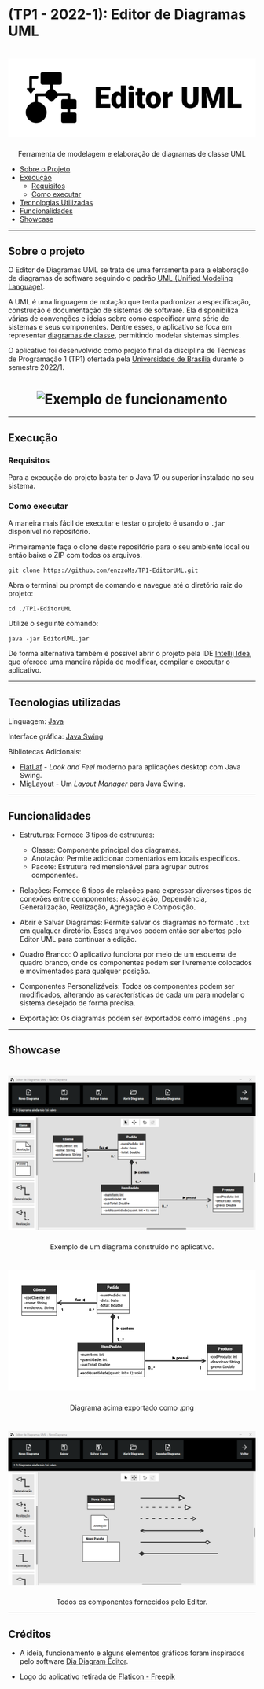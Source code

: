 # (TP1 - 2022-1): Editor de Diagramas UML

<h1 align="center">
    <img alt="AvaliaUNB Logo" src="./readme_assets/logo_editor_uml.png" />
</h1>
<p align="center">Ferramenta de modelagem e elaboração de diagramas de classe UML</p>

* [Sobre o Projeto](#sobre-o-projeto)
* [Execução](#execução)
    * [Requisitos](#requisitos)
    * [Como executar](#como-executar)
* [Tecnologias Utilizadas](#tecnologias-utilizadas)
* [Funcionalidades](#funcionalidades)
* [Showcase](#showcase)

---

## Sobre o projeto

O Editor de Diagramas UML se trata de uma ferramenta para a elaboração de diagramas de software seguindo o padrão [UML (Unified Modeling Language)](https://pt.wikipedia.org/wiki/UML#).

A UML é uma linguagem de notação que tenta padronizar a especificação, construção e documentação de sistemas de software. Ela disponibiliza várias de convenções e ideias sobre como especificar uma série de sistemas e seus componentes. Dentre esses, o aplicativo se foca em representar [diagramas de classe](https://pt.wikipedia.org/wiki/UML#Diagramas_de_classes), permitindo modelar sistemas simples.

O aplicativo foi desenvolvido como projeto final da disciplina de Técnicas de Programação 1 (TP1) ofertada pela [Universidade de Brasília](https://www.unb.br/) durante o semestre 2022/1. 

<h1 align="center">
    <img alt="Exemplo de funcionamento" src="./readme_assets/editor_uml_exemplo.gif" />
</h1>

---

## Execução

### Requisitos

Para a execução do projeto basta ter o Java 17 ou superior instalado no seu sistema.

### Como executar

A maneira mais fácil de executar e testar o projeto é usando o `.jar` disponível no repositório.

Primeiramente faça o clone deste repositório para o seu ambiente local ou então baixe o ZIP com todos os arquivos.

```
git clone https://github.com/enzzoMs/TP1-EditorUML.git
```

Abra o terminal ou prompt de comando e navegue até o diretório raiz do projeto:

```
cd ./TP1-EditorUML
```

Utilize o seguinte comando:

```
java -jar EditorUML.jar
```

De forma alternativa também é possível abrir o projeto pela IDE [Intellij Idea](https://www.jetbrains.com/idea/), que oferece uma maneira rápida de modificar, compilar e executar o aplicativo.

---

## Tecnologias utilizadas

Linguagem: [Java](https://www.java.com/pt-BR/)

Interface gráfica: [Java Swing](https://docs.oracle.com/javase/7/docs/api/javax/swing/package-summary.html)

Bibliotecas Adicionais:
* [FlatLaf](https://www.formdev.com/flatlaf/) - _Look and Feel_ moderno para aplicações desktop com Java Swing.
* [MigLayout](https://www.miglayout.com/) - Um _Layout Manager_ para Java Swing.

---

## Funcionalidades 

* Estruturas: Fornece 3 tipos de estruturas: 
  * Classe: Componente principal dos diagramas.
  * Anotação: Permite adicionar comentários em locais específicos.
  * Pacote: Estrutura redimensionável para agrupar outros componentes.

* Relações: Fornece 6 tipos de relações para expressar diversos tipos de conexões entre componentes: Associação, Dependência, Generalização, Realização, Agregação e Composição.

* Abrir e Salvar Diagramas: Permite salvar os diagramas no formato `.txt` em qualquer diretório. Esses arquivos podem então ser abertos pelo Editor UML para continuar a edição. 

* Quadro Branco: O aplicativo funciona por meio de um esquema de quadro branco, onde os componentes podem ser livremente colocados e movimentados para qualquer posição.

* Componentes Personalizáveis: Todos os componentes podem ser modificados, alterando as características de cada um para modelar o sistema desejado de forma precisa.

* Exportação: Os diagramas podem ser exportados como imagens `.png`

---

## Showcase

<h1 align="center">
    <img alt="Tela de Login" src="./readme_assets/exemplo_diagrama.png" />
</h1>

<p align="center">Exemplo de um diagrama construído no aplicativo.</p>


<h1 align="center">
    <img alt="Tela de Perfil" src="./readme_assets/exemplo_exportar.png" />
</h1>

<p align="center">Diagrama acima exportado como .png</p>

<h1 align="center">
    <img alt="Tela Principal" src="./readme_assets/exemplo_componentes.png" />
</h1>

<p align="center">Todos os componentes fornecidos pelo Editor.</p>

---

## Créditos

* A ideia, funcionamento e alguns elementos gráficos foram inspirados pelo software [Dia Diagram Editor](http://dia-installer.de/).

* Logo do aplicativo retirada de [Flaticon - Freepik](https://www.flaticon.com/free-icon/uml_5332798?term=uml&page=1&position=7&origin=search&related_id=5332798) 
